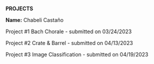 **PROJECTS**

**Name:** Chabeli Castaño

Project #1 Bach Chorale - submitted on 03/24/2023

Project #2 Crate & Barrel - submitted on 04/13/2023

Project #3 Image Classification - submitted on 04/19/2023
